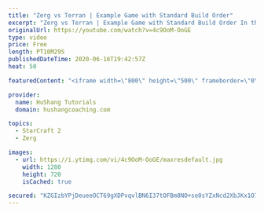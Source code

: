 ```yaml
---
title: "Zerg vs Terran | Example Game with Standard Build Order"
excerpt: "Zerg vs Terran | Example Game with Standard Build Order In this guide we learn how to defend early Terran attacks.  Coaching -------------------------------------------------------------------------- Interested in Starcraft lessons? Check out my website! I would love to help you improve and reach your"
originalUrl: https://youtube.com/watch?v=4c9OoM-OoGE
type: video
price: Free
length: PT10M29S
publishedDateTime: 2020-06-16T19:42:57Z
heat: 50

featuredContent: "<iframe width=\"800\" height=\"500\" frameborder=\"0\" src=\"https://www.youtube.com/embed/4c9OoM-OoGE\" allow=\"accelerometer; autoplay; encrypted-media; gyroscope; picture-in-picture\" allowfullscreen></iframe>"

provider:
  name: HuShang Tutorials
  domain: hushangcoaching.com

topics:
  - StarCraft 2
  - Zerg

images:
  - url: https://i.ytimg.com/vi/4c9OoM-OoGE/maxresdefault.jpg
    width: 1280
    height: 720
    isCached: true

secured: "KZGIzbYPjDeueeOCT69gXDPvqvlBN6I37tOFBm8NO+se0sYZxNcd2XbJKx1O7pnEZ6LiRU6Qu73PSX1SP7f7Oeqiz+ddLS7idiB7bA7l+lrmIQm1s4ZzAv/0L9S50+B6ofkiiNqjTQM5IwW/Qef8jqQ2j5XI/aNWaTee5ZjLRZSCXud6WwbxMmeoagOivvCjSMB4eD6nI+oU/zBU5A4IgCadP4A4/Hnuh7I8Y/jW54/ruyq7UCjeL7YsF7pUeBJmvp3CYsuom225NkbcTJ90ACjqlhoaV8LRmPyY/IYua0yYv8IDnWDHpdIEzjY0rc/Q1cvzS6Q4Y3xOSmYRHZqph6lV3ywz/FaZ3FGBKGqNJ4PJJe9gFC7bn802C3p5W8UQOQ3FohfAi4WwmjwkCtS1X8UkHE1FqUR9ns6OLBq/HuY=;I7srXqHu0IK02zIMk+muXw=="
---
```


